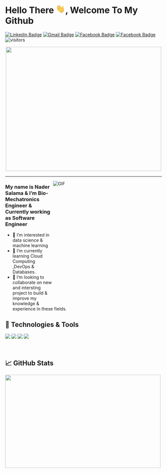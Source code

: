 # Hello There <img src="https://raw.githubusercontent.com/LuciferLuther/LuciferLuther/master/wave.gif" width="30px">, Welcome To My Github

[![Linkedin Badge](https://img.shields.io/badge/-NaderSalama-blue?style=flat&logo=Linkedin&logoColor=white&link=https://www.linkedin.com/in/nader-salama-lucifers/)](https://www.linkedin.com/in/nader-salama-lucifers/)
[![Gmail Badge](https://img.shields.io/badge/-NaderSalama-c14438?style=flat&logo=Gmail&logoColor=white&link=mailto:nadersalama666@gmail.com)](mailto:nadersalama666@gmail.com)
[![Facebook Badge](https://img.shields.io/badge/-NaderSalama-%231877F2.svg?&style=flat-square&logo=facebook&logoColor=white&link=https://www.facebook.com/nader.salama.77)](https://www.facebook.com/nader.salama.77)
[![Facebook Badge](https://img.shields.io/badge/-NaderSalama.github.io-%231877F2.svg?&style=flat-square&logoColor=white&link=https://abdullahalrifat.github.io/)](https://abdullahalrifat.github.io/) 
![visitors](https://visitor-badge.laobi.icu/badge?page_id=LuciferLuther.LuciferLuther)

<p align="center">
  <img width="500" height="400" src="https://media0.giphy.com/media/1yld7nW3oQ2IyRubUm/giphy.gif?cid=ecf05e47wc0cf2fp0e6mpfsidnqb7c1wcmegevyolx07eum3&rid=giphy.gif&ct=g">

  ----
  
 <!--- 
  Some images
  https://s35422.pcdn.co/wp-content/uploads/2017/10/4-Ways-to-Get-Wisdom.jpg
  https://images.squarespace-cdn.com/content/v1/5b3651f1da02bc4faec77390/1547820792598-PVSP6SVSNSPCZKWBNI4Q/truth+and+wisdom.jpg
  https://cdnb.artstation.com/p/assets/images/images/009/509/569/large/sahil-mathur-final.jpg?1519390374&dl=1
  --->
  

  
<img width="350" height="400" align="right" alt="GIF" src="https://media0.giphy.com/media/3dhmyq6EKw2x7eFt4X/giphy.gif?cid=ecf05e473oq0l71x21644p7ctqjtwffuu63f40qlva08o3oh&rid=giphy.gif&ct=g" />
 
 ### My name is Nader Salama & I’m Bio-Mechatronics Engineer & Currently working as Software Engineer
- 👀 I’m interested in data science & machine learning
- 🌱 I’m currently learning Cloud Computing ,DevOps & Databases.
- 💞️ I’m looking to collaborate on new and intersting project to build & improve my knowledge & experience in these fields.
  

## 🔧 Technologies & Tools
![](https://img.shields.io/badge/Code-Python-informational?style=flat&logo=python&logoColor=white&color=2bbc8a)
![](https://img.shields.io/badge/Code-JavaScript-informational?style=flat&logo=javascript&logoColor=white&color=2bbc8a)
![](https://img.shields.io/badge/Tools-PostgreSQL-informational?style=flat&logo=postgresql&logoColor=white&color=2bbc8a)
![](https://img.shields.io/badge/Tools-Docker-informational?style=flat&logo=docker&logoColor=white&color=2bbc8a)

&nbsp;
  
## &#x1f4c8; GitHub Stats

<img align="left" width="500" height="300" src="https://github-readme-stats.vercel.app/api?username=LuciferLuther&show_icons=true&theme=github_dark">
  
  
  
<!-- 
📊 **This week I spent my time on**
 
```text
Kotlin      1 hr 47 mins        ██████████░░░░░░░░░░░░░░░   39.80 % 
Other       1 hr 22 mins        ███████░░░░░░░░░░░░░░░░░░   30.65 % 
C++         24 mins             ██░░░░░░░░░░░░░░░░░░░░░░░   09.16 % 
YAML        21 mins             ██░░░░░░░░░░░░░░░░░░░░░░░   08.09 % 
Markdown    19 mins             █░░░░░░░░░░░░░░░░░░░░░░░░   07.22 %
```
-->

  
  
<!---
LuciferLuther/LuciferLuther is a ✨ special ✨ repository because its `README.md` (this file) appears on your GitHub profile.
You can click the Preview link to take a look at your changes.
Gif Code
<img src="https://raw.githubusercontent.com/<OWNER>/<OWNER>/master/<GIF_NAME>.gif" width="30px">
Repo Card code
[![Readme Card](https://github-readme-stats.vercel.app/api/pin/?username=LuciferLuther&repo=LuciferLuther&theme=moltack)](https://github.com/LuciferLuther/LuciferLuther)

<img src= "https://img.shields.io/badge/LuciferS-SoftwareEngineer-lightgrey">
<img src="http://i.imgur.com/OUkLi.gif" width="30px">
--->

  
<!--- ![Top Langs](https://github-readme-stats.vercel.app/api/top-langs/?username=LuciferLuther&langs_count=8)](https://github.com/LuciferLuther/github-readme-stats)
[![Top Langs](https://github-readme-stats.vercel.app/api/top-langs/?username=LuciferLuther&layout=compact)](https://github.com/LuciferLuther/LuciferLuther)


--->
